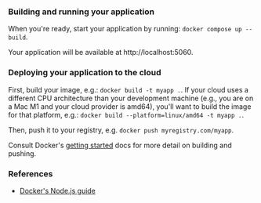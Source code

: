 ### Building and running your application

When you're ready, start your application by running:
`docker compose up --build`.

Your application will be available at http://localhost:5060.

### Deploying your application to the cloud

First, build your image, e.g.: `docker build -t myapp .`.
If your cloud uses a different CPU architecture than your development
machine (e.g., you are on a Mac M1 and your cloud provider is amd64),
you'll want to build the image for that platform, e.g.:
`docker build --platform=linux/amd64 -t myapp .`.

Then, push it to your registry, e.g. `docker push myregistry.com/myapp`.

Consult Docker's [getting started](https://docs.docker.com/go/get-started-sharing/)
docs for more detail on building and pushing.

### References
* [Docker's Node.js guide](https://docs.docker.com/language/nodejs/)